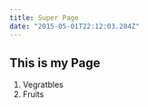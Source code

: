 ```yaml
---
title: Super Page 
date: "2015-05-01T22:12:03.284Z"
---
```



## This is my Page

1. Vegratbles
2. Fruits